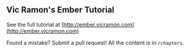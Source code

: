 ## Vic Ramon's Ember Tutorial

See the full tutorial at [http://ember.vicramon.com](http://ember.vicramon.com)

Found a mistake? Submit a pull request! All the content is in `/chapters`.
